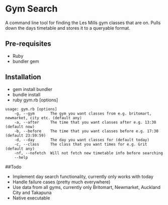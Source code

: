 # Gym Search
A command line tool for finding the Les Mills gym classes that are on. Pulls down the days timetable and stores it to a queryable format.

## Pre-requisites
 - Ruby
 - bundler gem

## Installation
 - gem install bundler
 - bundle install
 - ruby gym.rb [options]
```
usage: gym.rb [options]
    -g, --gym       The gym you want classes from e.g. britomart, newmarket, city etc. (default any)
    -a, --after     The time that you want classes after e.g. 13:30 (default now)
    -b, --before    The time that you want classes before e.g. 17:30 (default 23:59:59)
    -d, --day       The day you want classes for (default today)
    -c, --class     The class that you want times for e.g. Grit (default any)
    -nf, --nofetch  Will not fetch new timetable info before searching
    --help
```

##Todo
 - Implement day search functionality, currently only works with today
 - Handle failure cases (pretty much everywhere)
 - Use data from all gyms, currently only Britomart, Newmarket, Auckland City and Takapuna
 - Native executable
